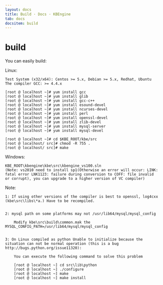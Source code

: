 ```yaml
---
layout: docs
title: Build · Docs · KBEngine
tab: docs
docsitem: build
---
```


build
==============

You can easily build:

Linux:

	Test System (x32/x64): Centos >= 5.x, Debian >= 5.x, Redhat, Ubuntu
	The compiler GCC: >= 4.4.x

	[root @ localhost ~]# yum install gcc  
	[root @ localhost ~]# yum install glib  
	[root @ localhost ~]# yum install gcc-c++  
	[root @ localhost ~]# yum install esound-devel  
	[root @ localhost ~]# yum install ncurses-devel 
	[root @ localhost ~]# yum install perl 
	[root @ localhost ~]# yum install openssl-devel 
	[root @ localhost ~]# yum install zlib-devel 
	[root @ localhost ~]# yum install mysql-server
	[root @ localhost ~]# yum install mysql-devel 

	[root @ localhost ~]# cd $KBE_ROOT/kbe/src
	[root @ localhost/ src]# chmod -R 755 .
	[root @ localhost/ src]# make

Windows:

	KBE_ROOT\kbengine\kbe\src\kbengine_vs100.sln
	(Note: vs2010 need to install sp1(Otherwise an error will occur: LINK: fatal error LNK1123: failure during conversion to COFF: file invalid or corrupt), you can upgrade to a higher version of VC compiler)


Note: 

	1: If using other versions of the compiler is best to openssl, log4cxx (kbe\src\libs\*a.) Have to be recompiled.


	2: mysql path on some platforms may not /usr/lib64/mysql/mysql_config

		Modify kbe\src\build\common.mak the MYSQL_CONFIG_PATH=/usr/lib64/mysql/mysql_config


	3: On Linux compiled as python Unable to initialize because the situation can not be normal operation (this is a bug http://bugs.python.org/issue11320):
		
		You can execute the following command to solve this problem

		[root @ localhost ~] cd src\lib\python
		[root @ localhost ~] ./configure
		[root @ localhost ~] make
		[root @ localhost ~] make install

